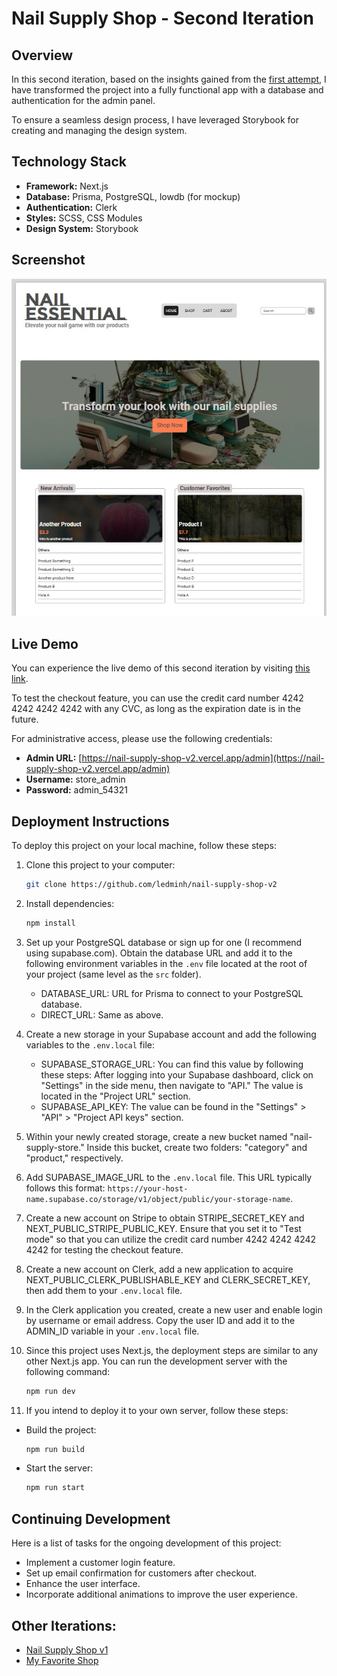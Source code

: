 
# Nail Supply Shop - Second Iteration

## Overview

In this second iteration, based on the insights gained from the [first attempt](https://github.com/ledminh/nail-supply-shop), I have transformed the project into a fully functional app with a database and authentication for the admin panel.

To ensure a seamless design process, I have leveraged Storybook for creating and managing the design system.

## Technology Stack

- **Framework:** Next.js
- **Database:** Prisma, PostgreSQL, lowdb (for mockup)
- **Authentication:** Clerk
- **Styles:** SCSS, CSS Modules
- **Design System:** Storybook

## Screenshot
![Second Iteration Screenshot](2nd-iteration-screenshot.jpg)

## Live Demo

You can experience the live demo of this second iteration by visiting [this link](https://nail-supply-shop-v2.vercel.app).

To test the checkout feature, you can use the credit card number 4242 4242 4242 4242 with any CVC, as long as the expiration date is in the future.

For administrative access, please use the following credentials:

- **Admin URL:** [https://nail-supply-shop-v2.vercel.app/admin](https://nail-supply-shop-v2.vercel.app/admin)
- **Username:** store_admin
- **Password:** admin_54321



## Deployment Instructions

To deploy this project on your local machine, follow these steps:

1. Clone this project to your computer:

   ```sh
   git clone https://github.com/ledminh/nail-supply-shop-v2
   ```

2. Install dependencies:

   ```sh
   npm install
   ```

3. Set up your PostgreSQL database or sign up for one (I recommend using supabase.com). Obtain the database URL and add it to the following environment variables in the `.env` file located at the root of your project (same level as the `src` folder).
   
   - DATABASE_URL: URL for Prisma to connect to your PostgreSQL database.
   - DIRECT_URL: Same as above.

4. Create a new storage in your Supabase account and add the following variables to the `.env.local` file:

   - SUPABASE_STORAGE_URL: You can find this value by following these steps: After logging into your Supabase dashboard, click on "Settings" in the side menu, then navigate to "API." The value is located in the "Project URL" section.
   - SUPABASE_API_KEY: The value can be found in the "Settings" > "API" > "Project API keys" section.

5. Within your newly created storage, create a new bucket named "nail-supply-store." Inside this bucket, create two folders: "category" and "product," respectively.

6. Add SUPABASE_IMAGE_URL to the `.env.local` file. This URL typically follows this format: `https://your-host-name.supabase.co/storage/v1/object/public/your-storage-name`.

7. Create a new account on Stripe to obtain STRIPE_SECRET_KEY and NEXT_PUBLIC_STRIPE_PUBLIC_KEY. Ensure that you set it to "Test mode" so that you can utilize the credit card number 4242 4242 4242 4242 for testing the checkout feature.

8. Create a new account on Clerk, add a new application to acquire NEXT_PUBLIC_CLERK_PUBLISHABLE_KEY and CLERK_SECRET_KEY, then add them to your `.env.local` file.

9. In the Clerk application you created, create a new user and enable login by username or email address. Copy the user ID and add it to the ADMIN_ID variable in your `.env.local` file.

10. Since this project uses Next.js, the deployment steps are similar to any other Next.js app. You can run the development server with the following command:

      ```sh
      npm run dev
      ```

11. If you intend to deploy it to your own server, follow these steps:

   - Build the project:

     ```sh
     npm run build
     ```

   - Start the server:

     ```sh
     npm run start
     ```

## Continuing Development

Here is a list of tasks for the ongoing development of this project:

- Implement a customer login feature.
- Set up email confirmation for customers after checkout.
- Enhance the user interface.
- Incorporate additional animations to improve the user experience.


## Other Iterations:

- [Nail Supply Shop v1](https://github.com/ledminh/nail-supply-shop)
- [My Favorite Shop](https://github.com/ledminh/my-favorite-shop)


